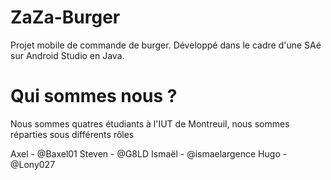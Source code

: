 # ZaZa-Burger
Projet mobile de commande de burger. Développé dans le cadre d'une SAé sur Android Studio en Java.

# Qui sommes nous ?

Nous sommes quatres étudiants à l'IUT de Montreuil, nous sommes réparties sous différents rôles

  Axel - @Baxel01
  Steven - @G8LD
  Ismaël - @ismaelargence
  Hugo - @Lony027
